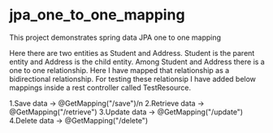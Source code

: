 # jpa_one_to_one_mapping
This project demonstrates spring data JPA one to one mapping

Here there are two entities as Student and Address. Student is the parent entity and Address is the child entity.
Among Student and Address there is a one to one relationship. Here I have mapped that relationship as a bidirectional  relationship.
For testing these relationsip I have added  below mappings inside a rest controller called TestResource.

1.Save data     ->  @GetMapping("/save")/n
2.Retrieve data ->  @GetMapping("/retrieve")
3.Update data   ->  @GetMapping("/update")
4.Delete data   ->  @GetMapping("/delete")

